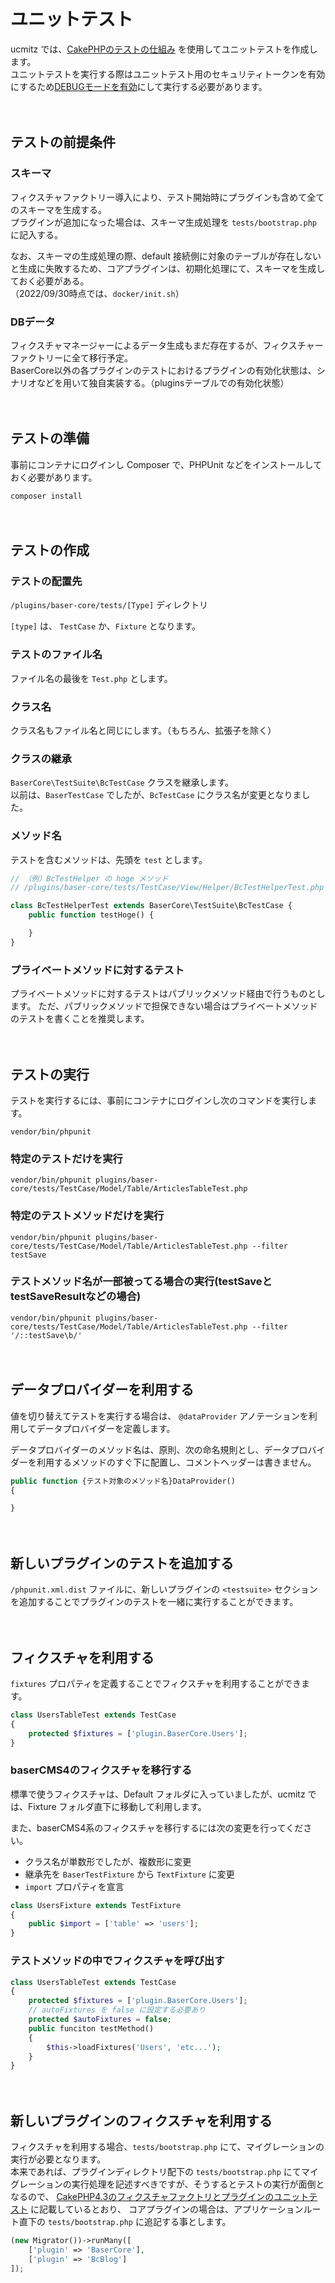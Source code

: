 # ユニットテスト

ucmitz では、[CakePHPのテストの仕組み](https://book.cakephp.org/4/ja/development/testing.html) を使用してユニットテストを作成します。  
ユニットテストを実行する際はユニットテスト用のセキュリティトークンを有効にするため[DEBUGモードを有効](https://book.cakephp.org/4/ja/development/testing.html#id3)にして実行する必要があります。

　
## テストの前提条件
### スキーマ
フィクスチャファクトリー導入により、テスト開始時にプラグインも含めて全てのスキーマを生成する。  
プラグインが追加になった場合は、スキーマ生成処理を `tests/bootstrap.php` に記入する。  

なお、スキーマの生成処理の際、default 接続側に対象のテーブルが存在しないと生成に失敗するため、コアプラグインは、初期化処理にて、スキーマを生成しておく必要がある。  
（2022/09/30時点では、`docker/init.sh`）
### DBデータ
フィクスチャマネージャーによるデータ生成もまだ存在するが、フィクスチャーファクトリーに全て移行予定。  
BaserCore以外の各プラグインのテストにおけるプラグインの有効化状態は、シナリオなどを用いて独自実装する。（pluginsテーブルでの有効化状態）

　
## テストの準備

事前にコンテナにログインし Composer で、PHPUnit などをインストールしておく必要があります。

```shell
composer install
```

　
## テストの作成

### テストの配置先

`/plugins/baser-core/tests/[Type]` ディレクトリ

`[type]` は、 `TestCase` か、`Fixture` となります。

### テストのファイル名

ファイル名の最後を `Test.php` とします。

### クラス名

クラス名もファイル名と同じにします。（もちろん、拡張子を除く）

### クラスの継承

`BaserCore\TestSuite\BcTestCase` クラスを継承します。  
以前は、`BaserTestCase` でしたが、`BcTestCase` にクラス名が変更となりました。
　
### メソッド名

テストを含むメソッドは、先頭を `test` とします。

```php
// （例）BcTestHelper の hoge メソッド
// /plugins/baser-core/tests/TestCase/View/Helper/BcTestHelperTest.php

class BcTestHelperTest extends BaserCore\TestSuite\BcTestCase {
    public function testHoge() {

    }
}
```

### プライベートメソッドに対するテスト

プライベートメソッドに対するテストはパブリックメソッド経由で行うものとします。
ただ、パブリックメソッドで担保できない場合はプライベートメソッドのテストを書くことを推奨します。

　
## テストの実行

テストを実行するには、事前にコンテナにログインし次のコマンドを実行します。

```shell
vendor/bin/phpunit
```

### 特定のテストだけを実行

```shell
vendor/bin/phpunit plugins/baser-core/tests/TestCase/Model/Table/ArticlesTableTest.php
```

### 特定のテストメソッドだけを実行

```shell
vendor/bin/phpunit plugins/baser-core/tests/TestCase/Model/Table/ArticlesTableTest.php --filter testSave
```

### テストメソッド名が一部被ってる場合の実行(testSaveとtestSaveResultなどの場合)

```shell
vendor/bin/phpunit plugins/baser-core/tests/TestCase/Model/Table/ArticlesTableTest.php --filter '/::testSave\b/'
```

　
## データプロバイダーを利用する
値を切り替えてテストを実行する場合は、 `@dataProvider` アノテーションを利用してデータプロバイダーを定義します。

データプロバイダーのメソッド名は、原則、次の命名規則とし、データプロバイダーを利用するメソッドのすぐ下に配置し、コメントヘッダーは書きません。

```php
public function {テスト対象のメソッド名}DataProvider()
{

}
```

　
## 新しいプラグインのテストを追加する

`/phpunit.xml.dist` ファイルに、新しいプラグインの `<testsuite>` セクションを追加することでプラグインのテストを一緒に実行することができます。

　
## フィクスチャを利用する

`fixtures` プロパティを定義することでフィクスチャを利用することができます。

```php
class UsersTableTest extends TestCase
{
    protected $fixtures = ['plugin.BaserCore.Users'];
}
```

### baserCMS4のフィクスチャを移行する

標準で使うフィクスチャは、Default フォルダに入っていましたが、ucmitz では、Fixture フォルダ直下に移動して利用します。

また、baserCMS4系のフィクスチャを移行するには次の変更を行ってください。

- クラス名が単数形でしたが、複数形に変更
- 継承先を `BaserTestFixture` から `TextFixture` に変更
- `import` プロパティを宣言

```php
class UsersFixture extends TestFixture
{
    public $import = ['table' => 'users'];
}    
```

### テストメソッドの中でフィクスチャを呼び出す

```php
class UsersTableTest extends TestCase
{
    protected $fixtures = ['plugin.BaserCore.Users'];
    // autoFixtures を false に設定する必要あり
    protected $autoFixtures = false;
    public funciton testMethod()
    {
        $this->loadFixtures('Users', 'etc...');    
    } 
}

```

　
## 新しいプラグインのフィクスチャを利用する

フィクスチャを利用する場合、`tests/bootstrap.php` にて、マイグレーションの実行が必要となります。  
本来であれば、プラグインディレクトリ配下の `tests/bootstrap.php` にてマイグレーションの実行処理を記述すべきですが、そうするとテストの実行が面倒となるので、 [CakePHP4.3のフィクスチャファクトリとプラグインのユニットテスト](https://qiita.com/ryuring/items/c0b517fc454ff7f08e4b) に記載しているとおり、
コアプラグインの場合は、アプリケーションルート直下の `tests/bootstrap.php` に追記する事とします。

```php
(new Migrator())->runMany([
    ['plugin' => 'BaserCore'],
    ['plugin' => 'BcBlog']
]);
```

　



